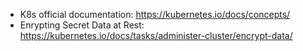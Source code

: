 
* K8s official documentation: https://kubernetes.io/docs/concepts/
* Enrypting Secret Data at Rest: https://kubernetes.io/docs/tasks/administer-cluster/encrypt-data/

